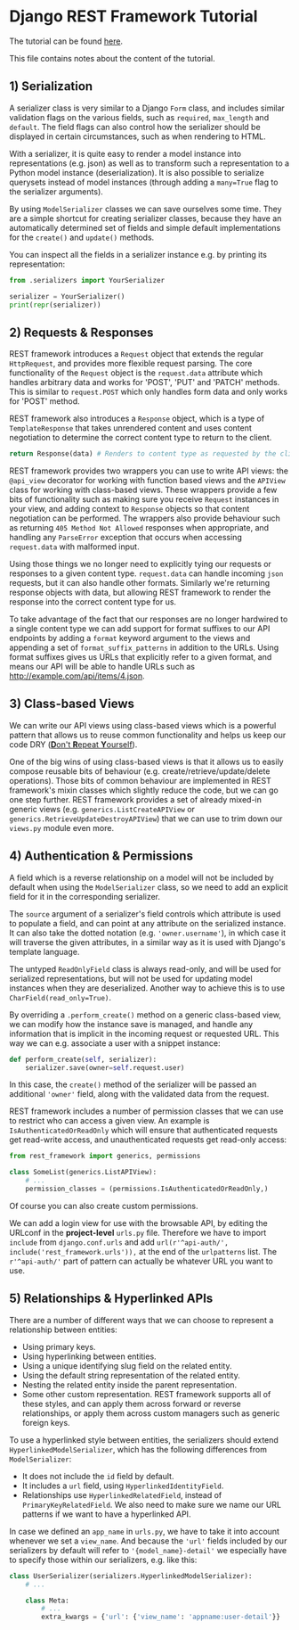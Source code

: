 # Django REST Framework Tutorial

The tutorial can be found [here](http://www.django-rest-framework.org/#tutorial).

This file contains notes about the content of the tutorial.



## 1) Serialization

A serializer class is very similar to a Django `Form` class,
and includes similar validation flags on the various fields,
such as `required`, `max_length` and `default`.
The field flags can also control how the serializer should be displayed in certain circumstances,
such as when rendering to HTML.

With a serializer, it is quite easy to render a model instance into representations (e.g. json)
as well as to transform such a representation to a Python model instance (deserialization).
It is also possible to serialize querysets instead of model instances
(through adding a `many=True` flag to the serializer arguments).

By using `ModelSerializer` classes we can save ourselves some time.
They are a simple shortcut for creating serializer classes,
because they have an automatically determined set of fields
and simple default implementations for the `create()` and `update()` methods.

You can inspect all the fields in a serializer instance e.g. by printing its representation:
```python
from .serializers import YourSerializer

serializer = YourSerializer()
print(repr(serializer))
```



## 2) Requests & Responses

REST framework introduces a `Request` object that extends the regular `HttpRequest`,
and provides more flexible request parsing.
The core functionality of the `Request` object is the `request.data` attribute
which handles arbitrary data and works for 'POST', 'PUT' and 'PATCH' methods.
This is similar to `request.POST` which only handles form data and only works for 'POST' method.

REST framework also introduces a `Response` object,
which is a type of `TemplateResponse` that takes unrendered content
and uses content negotiation to determine the correct content type to return to the client.
```python
return Response(data) # Renders to content type as requested by the client.
```

REST framework provides two wrappers you can use to write API views:
the `@api_view` decorator for working with function based views
and the `APIView` class for working with class-based views.
These wrappers provide a few bits of functionality
such as making sure you receive `Request` instances in your view,
and adding context to `Response` objects so that content negotiation can be performed.
The wrappers also provide behaviour
such as returning `405 Method Not Allowed` responses when appropriate,
and handling any `ParseError` exception that occurs
when accessing `request.data` with malformed input.

Using those things we no longer need to explicitly tying our requests or responses
to a given content type.
`request.data` can handle incoming `json` requests, but it can also handle other formats.
Similarly we're returning response objects with data,
but allowing REST framework to render the response into the correct content type for us.

To take advantage of the fact that our responses are no longer hardwired to a single content type
we can add support for format suffixes to our API endpoints
by adding a `format` keyword argument to the views
and appending a set of `format_suffix_patterns` in addition to the URLs.
Using format suffixes gives us URLs that explicitly refer to a given format,
and means our API will be able to handle URLs such as <http://example.com/api/items/4.json>.



## 3) Class-based Views

We can write our API views using class-based views which is a powerful pattern
that allows us to reuse common functionality and helps us keep our code DRY
([**D**on't **R**epeat **Y**ourself](https://en.wikipedia.org/wiki/Don't_repeat_yourself)).

One of the big wins of using class-based views is that it allows us
to easily compose reusable bits of behaviour (e.g. create/retrieve/update/delete operations).
Those bits of common behaviour are implemented in REST framework's mixin classes
which slightly reduce the code, but we can go one step further.
REST framework provides a set of already mixed-in generic views
(e.g. `generics.ListCreateAPIView` or `generics.RetrieveUpdateDestroyAPIView`)
that we can use to trim down our `views.py` module even more.



## 4) Authentication & Permissions

A field which is a reverse relationship on a model
will not be included by default when using the `ModelSerializer` class,
so we need to add an explicit field for it in the corresponding serializer.

The `source` argument of a serializer's field controls which attribute is used
to populate a field, and can point at any attribute on the serialized instance.
It can also take the dotted notation (e.g. `'owner.username'`),
in which case it will traverse the given attributes,
in a similar way as it is used with Django's template language.

The untyped `ReadOnlyField` class is always read-only,
and will be used for serialized representations,
but will not be used for updating model instances when they are deserialized.
Another way to achieve this is to use `CharField(read_only=True)`.

By overriding a `.perform_create()` method on a generic class-based view,
we can modify how the instance save is managed,
and handle any information that is implicit in the incoming request or requested URL.
This way we can e.g. associate a user with a snippet instance:
```python
def perform_create(self, serializer):
    serializer.save(owner=self.request.user)
```
In this case, the `create()` method of the serializer
will be passed an additional `'owner'` field,
along with the validated data from the request.

REST framework includes a number of permission classes
that we can use to restrict who can access a given view.
An example is `IsAuthenticatedOrReadOnly` which will ensure
that authenticated requests get read-write access,
and unauthenticated requests get read-only access:
```python
from rest_framework import generics, permissions

class SomeList(generics.ListAPIView):
    # ...
    permission_classes = (permissions.IsAuthenticatedOrReadOnly,)
```
Of course you can also create custom permissions.

We can add a login view for use with the browsable API,
by editing the URLconf in the **project-level** `urls.py` file.
Therefore we have to import `include` from `django.conf.urls` and
add `url(r'^api-auth/', include('rest_framework.urls')),` at the end of the `urlpatterns` list.
The `r'^api-auth/'` part of pattern can actually be whatever URL you want to use.



## 5) Relationships & Hyperlinked APIs

There are a number of different ways that we can choose
to represent a relationship between entities:
* Using primary keys.
* Using hyperlinking between entities.
* Using a unique identifying slug field on the related entity.
* Using the default string representation of the related entity.
* Nesting the related entity inside the parent representation.
* Some other custom representation.
REST framework supports all of these styles,
and can apply them across forward or reverse relationships,
or apply them across custom managers such as generic foreign keys.

To use a hyperlinked style between entities,
the serializers should extend `HyperlinkedModelSerializer`,
which has the following differences from `ModelSerializer`:
* It does not include the `id` field by default.
* It includes a `url` field, using `HyperlinkedIdentityField`.
* Relationships use `HyperlinkedRelatedField`, instead of `PrimaryKeyRelatedField`.
We also need to make sure we name our URL patterns if we want to have a hyperlinked API.

In case we defined an `app_name` in `urls.py`,
we have to take it into account whenever we set a `view_name`.
And because the `'url'` fields included by our serializers
by default will refer to `'{model_name}-detail'`
we especially have to specify those within our serializers, e.g. like this:
```python
class UserSerializer(serializers.HyperlinkedModelSerializer):
    # ...

    class Meta:
        # ...
        extra_kwargs = {'url': {'view_name': 'appname:user-detail'}}
```
